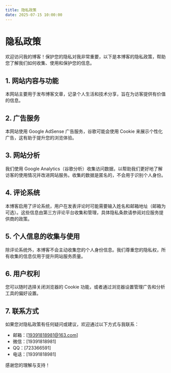 ```yaml
---
title: 隐私政策
date: 2025-07-15 10:00:00
---
```


# 隐私政策

欢迎访问我的博客！保护您的隐私对我非常重要，以下是本博客的隐私政策，帮助您了解我们如何收集、使用和保护您的信息。

## 1. 网站内容与功能

本网站主要用于发布博客文章，记录个人生活和技术分享，旨在为访客提供有价值的信息。

## 2. 广告服务

本网站使用 Google AdSense 广告服务，谷歌可能会使用 Cookie 来展示个性化广告，这有助于提升您的浏览体验。

## 3. 网站分析

我们使用 Google Analytics（谷歌分析）收集访问数据，以帮助我们更好地了解访客的使用情况并改进网站服务。收集的数据是匿名的，不会用于识别个人身份。

## 4. 评论系统

本博客启用了评论系统，用户在发表评论时可能需要输入姓名和邮箱地址（邮箱为可选）。这些信息由第三方评论平台收集和管理，具体隐私条款请参阅对应服务提供商的政策。

## 5. 个人信息的收集与使用

除评论系统外，本博客不会主动收集您的个人身份信息。我们尊重您的隐私权，所有收集的信息仅用于提升网站服务质量。

## 6. 用户权利

您可以随时选择关闭浏览器的 Cookie 功能，或者通过浏览器设置管理广告和分析工具的偏好设置。

## 7. 联系方式

如果您对隐私政策有任何疑问或建议，欢迎通过以下方式与我联系：

- 邮箱：[19391818981@163.com]
- 微信：[19391818981]
- QQ：[723366591]
- 电话：[19391818981]

感谢您的理解与支持！